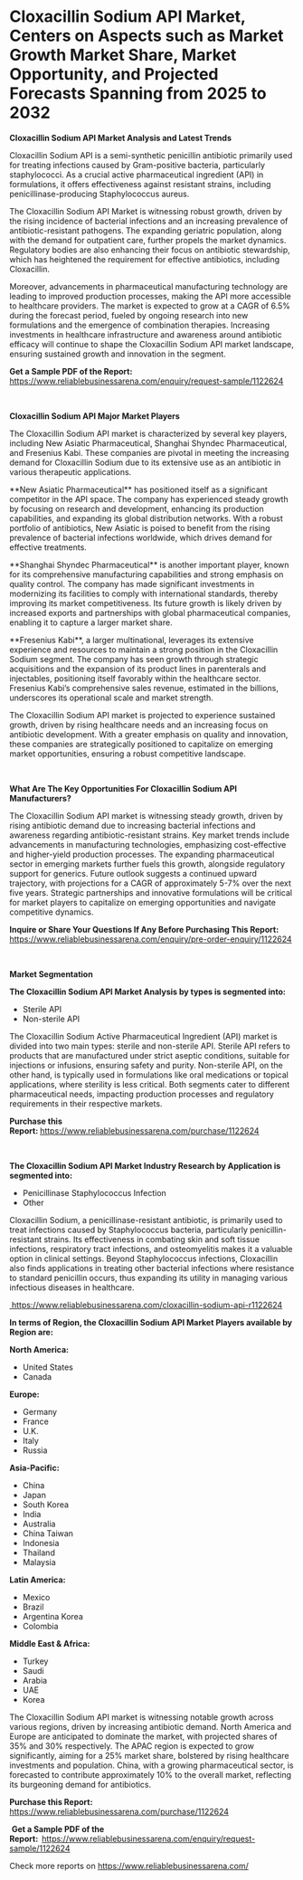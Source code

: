 <p><h1>Cloxacillin Sodium API Market, Centers on Aspects such as Market Growth Market Share, Market Opportunity, and Projected Forecasts Spanning from 2025 to 2032</h1></p><p><strong>Cloxacillin Sodium API Market Analysis and Latest Trends</strong></p>
<p><p>Cloxacillin Sodium API is a semi-synthetic penicillin antibiotic primarily used for treating infections caused by Gram-positive bacteria, particularly staphylococci. As a crucial active pharmaceutical ingredient (API) in formulations, it offers effectiveness against resistant strains, including penicillinase-producing Staphylococcus aureus. </p><p>The Cloxacillin Sodium API Market is witnessing robust growth, driven by the rising incidence of bacterial infections and an increasing prevalence of antibiotic-resistant pathogens. The expanding geriatric population, along with the demand for outpatient care, further propels the market dynamics. Regulatory bodies are also enhancing their focus on antibiotic stewardship, which has heightened the requirement for effective antibiotics, including Cloxacillin.</p><p>Moreover, advancements in pharmaceutical manufacturing technology are leading to improved production processes, making the API more accessible to healthcare providers. The market is expected to grow at a CAGR of 6.5% during the forecast period, fueled by ongoing research into new formulations and the emergence of combination therapies. Increasing investments in healthcare infrastructure and awareness around antibiotic efficacy will continue to shape the Cloxacillin Sodium API market landscape, ensuring sustained growth and innovation in the segment.</p></p>
<p><strong>Get a Sample PDF of the Report:&nbsp;</strong> <a href="https://www.reliablebusinessarena.com/enquiry/request-sample/1122624?utm_campaign=2530&utm_medium=2&utm_source=Github&utm_content=ia&utm_term=04042025&utm_id=cloxacillin-sodium-api">https://www.reliablebusinessarena.com/enquiry/request-sample/1122624</a></p>
<p>&nbsp;</p>
<p><strong>Cloxacillin Sodium API Major Market Players</strong></p>
<p><p>The Cloxacillin Sodium API market is characterized by several key players, including New Asiatic Pharmaceutical, Shanghai Shyndec Pharmaceutical, and Fresenius Kabi. These companies are pivotal in meeting the increasing demand for Cloxacillin Sodium due to its extensive use as an antibiotic in various therapeutic applications.</p><p>**New Asiatic Pharmaceutical** has positioned itself as a significant competitor in the API space. The company has experienced steady growth by focusing on research and development, enhancing its production capabilities, and expanding its global distribution networks. With a robust portfolio of antibiotics, New Asiatic is poised to benefit from the rising prevalence of bacterial infections worldwide, which drives demand for effective treatments.</p><p>**Shanghai Shyndec Pharmaceutical** is another important player, known for its comprehensive manufacturing capabilities and strong emphasis on quality control. The company has made significant investments in modernizing its facilities to comply with international standards, thereby improving its market competitiveness. Its future growth is likely driven by increased exports and partnerships with global pharmaceutical companies, enabling it to capture a larger market share.</p><p>**Fresenius Kabi**, a larger multinational, leverages its extensive experience and resources to maintain a strong position in the Cloxacillin Sodium segment. The company has seen growth through strategic acquisitions and the expansion of its product lines in parenterals and injectables, positioning itself favorably within the healthcare sector. Fresenius Kabi’s comprehensive sales revenue, estimated in the billions, underscores its operational scale and market strength.</p><p>The Cloxacillin Sodium API market is projected to experience sustained growth, driven by rising healthcare needs and an increasing focus on antibiotic development. With a greater emphasis on quality and innovation, these companies are strategically positioned to capitalize on emerging market opportunities, ensuring a robust competitive landscape.</p></p>
<p>&nbsp;</p>
<p><strong>What Are The Key Opportunities For Cloxacillin Sodium API Manufacturers?</strong></p>
<p><p>The Cloxacillin Sodium API market is witnessing steady growth, driven by rising antibiotic demand due to increasing bacterial infections and awareness regarding antibiotic-resistant strains. Key market trends include advancements in manufacturing technologies, emphasizing cost-effective and higher-yield production processes. The expanding pharmaceutical sector in emerging markets further fuels this growth, alongside regulatory support for generics. Future outlook suggests a continued upward trajectory, with projections for a CAGR of approximately 5-7% over the next five years. Strategic partnerships and innovative formulations will be critical for market players to capitalize on emerging opportunities and navigate competitive dynamics.</p></p>
<p><strong>Inquire or Share Your Questions If Any Before Purchasing This Report:</strong> <a href="https://www.reliablebusinessarena.com/enquiry/pre-order-enquiry/1122624?utm_campaign=2530&utm_medium=2&utm_source=Github&utm_content=ia&utm_term=04042025&utm_id=cloxacillin-sodium-api">https://www.reliablebusinessarena.com/enquiry/pre-order-enquiry/1122624</a></p>
<p>&nbsp;</p>
<p><strong>Market Segmentation</strong></p>
<p><strong>The Cloxacillin Sodium API Market Analysis by types is segmented into:</strong></p>
<p><ul><li>Sterile API</li><li>Non-sterile API</li></ul></p>
<p><p>The Cloxacillin Sodium Active Pharmaceutical Ingredient (API) market is divided into two main types: sterile and non-sterile API. Sterile API refers to products that are manufactured under strict aseptic conditions, suitable for injections or infusions, ensuring safety and purity. Non-sterile API, on the other hand, is typically used in formulations like oral medications or topical applications, where sterility is less critical. Both segments cater to different pharmaceutical needs, impacting production processes and regulatory requirements in their respective markets.</p></p>
<p><strong>Purchase this Report:&nbsp;</strong><a href="https://www.reliablebusinessarena.com/purchase/1122624?utm_campaign=2530&utm_medium=2&utm_source=Github&utm_content=ia&utm_term=04042025&utm_id=cloxacillin-sodium-api">https://www.reliablebusinessarena.com/purchase/1122624</a></p>
<p>&nbsp;</p>
<p><strong>The Cloxacillin Sodium API Market Industry Research by Application is segmented into:</strong></p>
<p><ul><li>Penicillinase Staphylococcus Infection</li><li>Other</li></ul></p>
<p><p>Cloxacillin Sodium, a penicillinase-resistant antibiotic, is primarily used to treat infections caused by Staphylococcus bacteria, particularly penicillin-resistant strains. Its effectiveness in combating skin and soft tissue infections, respiratory tract infections, and osteomyelitis makes it a valuable option in clinical settings. Beyond Staphylococcus infections, Cloxacillin also finds applications in treating other bacterial infections where resistance to standard penicillin occurs, thus expanding its utility in managing various infectious diseases in healthcare.</p></p>
<p><a href="https://www.reliablebusinessarena.com/cloxacillin-sodium-api-r1122624?utm_campaign=2530&utm_medium=2&utm_source=Github&utm_content=ia&utm_term=04042025&utm_id=cloxacillin-sodium-api">&nbsp;https://www.reliablebusinessarena.com/cloxacillin-sodium-api-r1122624</a></p>
<p><strong>In terms of Region, the Cloxacillin Sodium API Market Players available by Region are:</strong></p>
<p>
    <p> <strong> North America: </strong>
        <ul>
            <li>United States</li>
            <li>Canada</li>
        </ul>
        </p> 
    <p> <strong> Europe: </strong>
        <ul>
            <li>Germany</li>
            <li>France</li>
            <li>U.K.</li>
            <li>Italy</li>
            <li>Russia</li>
        </ul>
        </p> 
    <p> <strong> Asia-Pacific: </strong>
        <ul>
            <li>China</li>
            <li>Japan</li>
            <li>South Korea</li>
            <li>India</li>
            <li>Australia</li>
            <li>China Taiwan</li>
            <li>Indonesia</li>
            <li>Thailand</li>
            <li>Malaysia</li>
        </ul>
        </p> 
    <p> <strong> Latin America: </strong>
        <ul>
            <li>Mexico</li>
            <li>Brazil</li>
            <li>Argentina Korea</li>
            <li>Colombia</li>
        </ul>
        </p> 
    <p> <strong> Middle East & Africa: </strong>
        <ul>
            <li>Turkey</li>
            <li>Saudi</li>
            <li>Arabia</li>
            <li>UAE</li>
            <li>Korea</li>
        </ul>
    </p>
    </p>
<p><p>The Cloxacillin Sodium API market is witnessing notable growth across various regions, driven by increasing antibiotic demand. North America and Europe are anticipated to dominate the market, with projected shares of 35% and 30% respectively. The APAC region is expected to grow significantly, aiming for a 25% market share, bolstered by rising healthcare investments and population. China, with a growing pharmaceutical sector, is forecasted to contribute approximately 10% to the overall market, reflecting its burgeoning demand for antibiotics.</p></p>
<p><strong>Purchase this Report: </strong><a href="https://www.reliablebusinessarena.com/purchase/1122624?utm_campaign=2530&utm_medium=2&utm_source=Github&utm_content=ia&utm_term=04042025&utm_id=cloxacillin-sodium-api">https://www.reliablebusinessarena.com/purchase/1122624</a></p>
<p>&nbsp;<strong>Get a Sample PDF of the Report:&nbsp;&nbsp;</strong><a href="https://www.reliablebusinessarena.com/enquiry/request-sample/1122624?utm_campaign=2530&utm_medium=2&utm_source=Github&utm_content=ia&utm_term=04042025&utm_id=cloxacillin-sodium-api">https://www.reliablebusinessarena.com/enquiry/request-sample/1122624</a></p>
<p><strong></strong></p>
<p>Check more reports on <a href="https://www.reliablebusinessarena.com/?utm_campaign=2530&utm_medium=2&utm_source=Github&utm_content=ia&utm_term=04042025&utm_id=cloxacillin-sodium-api">https://www.reliablebusinessarena.com/</a></p>